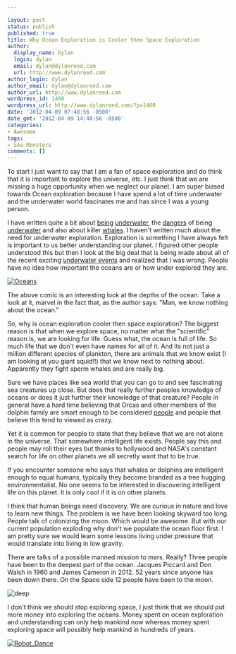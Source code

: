 ```yaml
---

layout: post
status: publish
published: true
title: Why Ocean Exploration is Cooler then Space Exploration
author:
  display_name: Dylan
  login: dylan
  email: dylan@dylanreed.com
  url: http://www.dylanreed.com
author_login: dylan
author_email: dylan@dylanreed.com
author_url: http://www.dylanreed.com
wordpress_id: 1460
wordpress_url: http://www.dylanreed.com/?p=1460
date: '2012-04-09 07:48:56 -0500'
date_gmt: '2012-04-09 14:48:56 -0500'
categories:
- Awesome
tags:
- Sea Monsters
comments: []
---
```


To start I just want to say that I am a fan of space exploration and do think that it is important to explore the universe, etc. I just think that we are missing a huge opportunity when we neglect our planet.  I am super biased towards Ocean exploration because I have spend a lot of time underwater and the underwater world fascinates me and has since I was a young person.

I have written quite a bit about [being][1] [underwater][2], the [dangers][3] of being [underwater][4] and also about killer [whales][5]. I haven't written much about the need for underwater exploration. Exploration is something I have always felt is important to us better understanding our planet. I figured other people understood this but then I look at the big deal that is being made about all of the recent exciting [underwater events][6] and realized that I was wrong. People have no idea how important the oceans are or how under explored they are.

   [1]: http://www.dylanreed.com/2007/03/23/scuba-classes/
   [2]: http://www.dylanreed.com/2007/05/07/diving-the-day-away/
   [3]: http://www.dylanreed.com/2007/09/18/four-best-ways-to-die-while-scuba-diving/
   [4]: http://www.dylanreed.com/2009/02/12/dirty-water-diving/
   [5]: http://www.dylanreed.com/2004/02/04/killer-whales-dont-kill-people/
   [6]: https://www.google.com/search?aq=f&ix=acb&sourceid=chrome&ie=UTF-8&q=james+cameron+dive#q=james+cameron+dive&hl=en&prmd=imvnsuo&source=univ&tbm=nws&tbo=u&sa=X&ei=Te-CT8HWB4jE2gXx6bSdBw&ved=0CFkQqAIoADAD&bav=on.2,or.r_gc.r_pw.r_cp.r_qf.,cf.osb&fp=121187e88be93026&biw=1125&bih=1541&ix=acb

[![][7]][8]

   [7]: http://imgs.xkcd.com/comics/lakes_and_oceans.png (Oceans)
   [8]: http://xkcd.com/1040/

The above comic is an interesting look at the depths of the ocean. Take a look at it, marvel in the fact that, as the author says: "Man, we know nothing about the ocean."

So, why is ocean exploration cooler then space exploration? The biggest reason is that when we explore space, no matter what the "scientific" reason is, we are looking for life. Guess what, the ocean is full of life. So much life that we don't even have names for all of it. And its not just a million different species of plankton, there are animals that we know exist (I am looking at you giant squid!!) that we know next to nothing about. Apparently they fight sperm whales and are really big.

Sure we have places like sea world that you can go to and see fascinating sea creatures up close. But does that really further peoples knowledge of oceans or does it just further their knowledge of that creature? People in general have a hard time believing that Orcas and other members of the dolphin family are smart enough to be considered [people][9] and people that believe this tend to viewed as crazy.

   [9]: http://www.the9billion.com/2012/02/09/peta-slavery-case-against-seaworld-dismissed-as-whales-are-not-people/

Yet it is common for people to state that they believe that we are not alone in the universe. That somewhere intelligent life exists. People say this and people may roll their eyes but thanks to hollywood and NASA's constant search for life on other planets we all secretly want that to be true.

If you encounter someone who says that whales or dolphins are intelligent enough to equal humans, typically they become branded as a tree hugging environmentalist. No one seems to be interested in discovering intelligent life on this planet. It is only cool if it is on other planets.

I think that human beings need discovery. We are curious in nature and love to learn new things. The problem is we have been looking skyward too long. People talk of colonizing the moon. Which would be awesome. But with our current population exploding why don't we populate the ocean floor first. I am pretty sure we would learn some lessons living under pressure that would translate into living in low gravity.

There are talks of a possible manned mission to mars. Really? Three people have been to the deepest part of the ocean. Jacques Piccard and Don Walsh in 1960 and James Cameron in 2012. 52 years since anyone has been down there. On the Space side 12 people have been to the moon.

![][10]

   [10]: http://global.fncstatic.com/static/managed/img/Scitech/deepsea-challenger-ulithi-e.jpg (deep)

I don't think we should stop exploring space, I just think that we should put more money into exploring the oceans. Money spent on ocean exploration and understanding can only help mankind now whereas money spent exploring space will possibly help mankind in hundreds of years.

[![][11]][12]

   [11]: http://www.dylanreed.com/wp-content/uploads/2012/03/Robot_Dance.gif (Robot_Dance)
   [12]: http://www.dylanreed.com/wp-content/uploads/2012/03/Robot_Dance.gif

 

 
